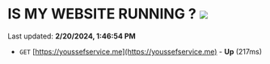 # IS MY WEBSITE RUNNING ? [![](https://img.shields.io/static/v1?label=Sponsor&message=%E2%9D%A4&logo=GitHub&color=%23fe8e86)](https://github.com/sponsors/<username>)

Last updated: **2/20/2024, 1:46:54 PM**

- `GET` [https://youssefservice.me](https://youssefservice.me) - **Up** (217ms)
